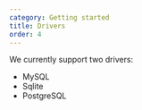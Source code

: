 ```yaml
---
category: Getting started
title: Drivers
order: 4
---
```


We currently support two drivers:

-   MySQL
-   Sqlite
-   PostgreSQL
